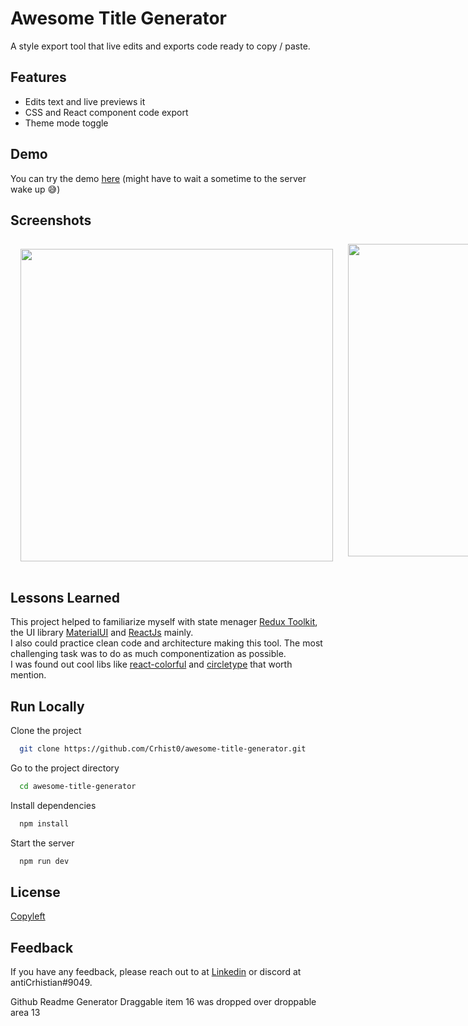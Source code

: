 # Awesome Title Generator

A style export tool that live edits and exports code ready to copy / paste.
## Features

- Edits text and live previews it
- CSS and React component code export
- Theme mode toggle
## Demo

You can try the demo [here](https://bitly.com/AwesomeTitleGenerator) (might have to wait a sometime to the server wake up 😅)
## Screenshots
<div style="display:flex">
<img style="margin: 0.5rem 0.5rem; padding: 0.5rem 0.5rem" src="https://i.imgur.com/xsKDHnb.png" width="500" heigth="500">
<img style="margin: 0.5rem 0.5rem" src="https://i.imgur.com/kAqSCq0.png" width="500" heigth="500">
<img style="margin: 0.5rem 0.5rem" src="https://i.imgur.com/nZc1vHJ.png" width="500" heigth="500">
<img style="margin: 0.5rem 0.5rem" src="https://i.imgur.com/5sPk1s4.png" width="500" heigth="500">
  
</div>

## Lessons Learned

This project helped to familiarize myself with state menager [Redux Toolkit](https://redux-toolkit.js.org/), the UI library [MaterialUI](https://mui.com/) and [ReactJs](https://reactjs.org/) mainly. <br/>
I also could practice clean code and architecture making this tool. The most challenging task was to do as much componentization as possible. <br/>
I was found out cool libs like [react-colorful](https://www.npmjs.com/package/react-colorful) and [circletype](https://circletype.labwire.ca/) that worth mention.<br/>

## Run Locally

Clone the project

```bash
  git clone https://github.com/Crhist0/awesome-title-generator.git
```

Go to the project directory

```bash
  cd awesome-title-generator
```

Install dependencies

```bash
  npm install
```

Start the server

```bash
  npm run dev
```
## License

[Copyleft](https://copyleft.org/)
## Feedback

If you have any feedback, please reach out to at [Linkedin](https://www.linkedin.com/in/crhistian-de-oliveira-b35841161/) or discord at antiCrhistian#9049.


Github Readme Generator
Draggable item 16 was dropped over droppable area 13
